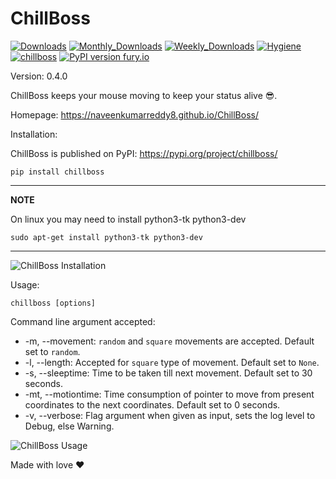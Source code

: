 # ChillBoss

[![Downloads](https://static.pepy.tech/personalized-badge/chillboss?period=total&units=international_system&left_color=blue&right_color=green&left_text=Total%20Downloads)](https://pepy.tech/project/chillboss)
[![Monthly_Downloads](https://static.pepy.tech/personalized-badge/chillboss?period=month&units=international_system&left_color=blue&right_color=green&left_text=Downloads/Month)](https://pepy.tech/project/chillboss)
[![Weekly_Downloads](https://static.pepy.tech/personalized-badge/chillboss?period=week&units=international_system&left_color=blue&right_color=green&left_text=Downloads/Week)](https://pepy.tech/project/chillboss)
[![Hygiene](https://github.com/NaveenKumarReddy8/ChillBoss/actions/workflows/main.yml/badge.svg)](https://github.com/NaveenKumarReddy8/ChillBoss/actions/workflows/main.yml)
[![chillboss](https://snyk.io/advisor/python/chillboss/badge.svg)](https://snyk.io/advisor/python/chillboss)
[![PyPI version fury.io](https://badge.fury.io/py/chillboss.svg)](https://pypi.python.org/pypi/chillboss/)

Version: 0.4.0

ChillBoss keeps your mouse moving to keep your status alive 😎.

Homepage: https://naveenkumarreddy8.github.io/ChillBoss/

Installation:

ChillBoss is published on PyPI: https://pypi.org/project/chillboss/ 

```shell
pip install chillboss
```

---

**NOTE**

On linux you may need to install python3-tk python3-dev

```
sudo apt-get install python3-tk python3-dev
```

---


![ChillBoss Installation](https://media.giphy.com/media/aDoezJuCfRnEf4KErq/source.gif)

Usage:

```shell
chillboss [options]
```

Command line argument accepted:

* -m, --movement: `random` and `square` movements are accepted. Default set to `random`.
* -l, --length: Accepted for `square` type of movement. Default set to `None`.
* -s, --sleeptime: Time to be taken till next movement. Default set to 30 seconds.
* -mt, --motiontime: Time consumption of pointer to move from present coordinates to the next coordinates. Default set to 0
  seconds.
* -v, --verbose: Flag argument when given as input, sets the log level to Debug, else Warning.

![ChillBoss Usage](https://media.giphy.com/media/TrlvEhASiYMqNZ7Gy9/source.gif)


Made with love ❤️